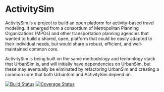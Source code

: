 ActivitySim
===========
ActivitySim is a project to build an open platform for activity-based travel modeling.  It emerged from a consortium of Metropolitan Planning Organizations (MPOs) and other transportation planning agencies that wanted to build a shared, open, platform that could be easily adapted to their individual needs, but would share a robust, efficient, and well-maintained common core.

ActivitySim is being built on the same methodology and technology stack that UrbanSim is, and will initially have dependencies on UrbanSim, but these may eventually be eliminated by refactoring UrbanSim and creating a common core that both UrbanSim and ActivitySim depend on.

[![Build Status](https://travis-ci.org/synthicity/activitysim.svg?branch=master)](https://travis-ci.org/synthicity/activitysim) [![Coverage Status](https://coveralls.io/repos/synthicity/activitysim/badge.png?branch=master)](https://coveralls.io/r/synthicity/activitysim?branch=master)

